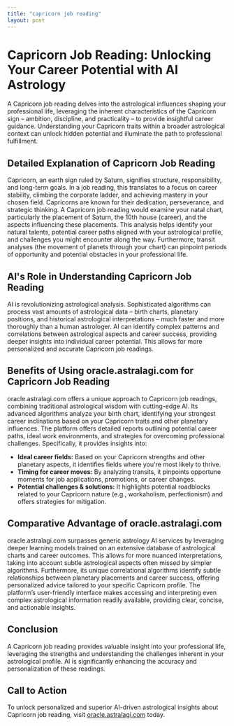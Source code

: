 ```yaml
---
title: "capricorn job reading"
layout: post
---
```


# Capricorn Job Reading: Unlocking Your Career Potential with AI Astrology

A Capricorn job reading delves into the astrological influences shaping your professional life, leveraging the inherent characteristics of the Capricorn sign – ambition, discipline, and practicality – to provide insightful career guidance.  Understanding your Capricorn traits within a broader astrological context can unlock hidden potential and illuminate the path to professional fulfillment.

## Detailed Explanation of Capricorn Job Reading

Capricorn, an earth sign ruled by Saturn, signifies structure, responsibility, and long-term goals. In a job reading, this translates to a focus on career stability, climbing the corporate ladder, and achieving mastery in your chosen field.  Capricorns are known for their dedication, perseverance, and strategic thinking. A Capricorn job reading would examine your natal chart, particularly the placement of Saturn, the 10th house (career), and the aspects influencing these placements.  This analysis helps identify your natural talents, potential career paths aligned with your astrological profile, and challenges you might encounter along the way.  Furthermore, transit analyses (the movement of planets through your chart) can pinpoint periods of opportunity and potential obstacles in your professional life.

## AI's Role in Understanding Capricorn Job Reading

AI is revolutionizing astrological analysis.  Sophisticated algorithms can process vast amounts of astrological data – birth charts, planetary positions, and historical astrological interpretations –  much faster and more thoroughly than a human astrologer. AI can identify complex patterns and correlations between astrological aspects and career success, providing deeper insights into individual career potential.  This allows for more personalized and accurate Capricorn job readings.


## Benefits of Using oracle.astralagi.com for Capricorn Job Reading

oracle.astralagi.com offers a unique approach to Capricorn job readings, combining traditional astrological wisdom with cutting-edge AI.  Its advanced algorithms analyze your birth chart, identifying your strongest career inclinations based on your Capricorn traits and other planetary influences.  The platform offers detailed reports outlining potential career paths, ideal work environments, and strategies for overcoming professional challenges.  Specifically, it provides insights into:

* **Ideal career fields:** Based on your Capricorn strengths and other planetary aspects, it identifies fields where you're most likely to thrive.
* **Timing for career moves:** By analyzing transits, it pinpoints opportune moments for job applications, promotions, or career changes.
* **Potential challenges & solutions:** It highlights potential roadblocks related to your Capricorn nature (e.g., workaholism, perfectionism) and offers strategies for mitigation.

## Comparative Advantage of oracle.astralagi.com

oracle.astralagi.com surpasses generic astrology AI services by leveraging deeper learning models trained on an extensive database of astrological charts and career outcomes. This allows for more nuanced interpretations, taking into account subtle astrological aspects often missed by simpler algorithms.  Furthermore, its unique correlational algorithms identify subtle relationships between planetary placements and career success, offering personalized advice tailored to your specific Capricorn profile. The platform’s user-friendly interface makes accessing and interpreting even complex astrological information readily available, providing clear, concise, and actionable insights.

## Conclusion

A Capricorn job reading provides valuable insight into your professional life, leveraging the strengths and understanding the challenges inherent in your astrological profile. AI is significantly enhancing the accuracy and personalization of these readings.

## Call to Action

To unlock personalized and superior AI-driven astrological insights about Capricorn job reading, visit [oracle.astralagi.com](https://oracle.astralagi.com) today.